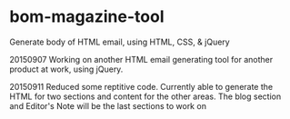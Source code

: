 # bom-magazine-tool
Generate body of HTML email, using HTML, CSS, &amp; jQuery

20150907
Working on another HTML email generating tool for another product at work, using jQuery.

20150911
Reduced some reptitive code. Currently able to generate the HTML for two sections and content for the other areas. The blog section and Editor's Note will be the last sections to work on
